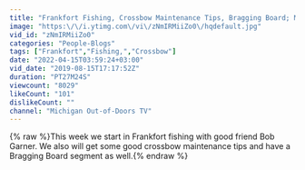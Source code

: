 ```yaml
---
title: "Frankfort Fishing, Crossbow Maintenance Tips, Bragging Board; Michigan Out of Doors TV #1933"
image: "https:\/\/i.ytimg.com\/vi\/zNmIRMiiZo0\/hqdefault.jpg"
vid_id: "zNmIRMiiZo0"
categories: "People-Blogs"
tags: ["Frankfort","Fishing,","Crossbow"]
date: "2022-04-15T03:59:24+03:00"
vid_date: "2019-08-15T17:17:52Z"
duration: "PT27M24S"
viewcount: "8029"
likeCount: "101"
dislikeCount: ""
channel: "Michigan Out-of-Doors TV"
---
```

{% raw %}This week we start in Frankfort fishing with good friend Bob Garner.  We also will get some good crossbow maintenance tips and have a Bragging Board segment as well.{% endraw %}
